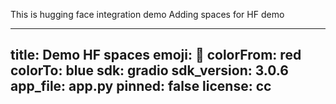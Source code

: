 This is hugging face integration demo
Adding spaces for HF demo

---
title: Demo HF spaces
emoji: **:santa:**
colorFrom: red
colorTo: blue
sdk: gradio
sdk_version: 3.0.6
app_file: app.py
pinned: false
license: cc
---
